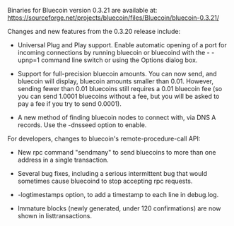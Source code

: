 Binaries for Bluecoin version 0.3.21 are available at:
  https://sourceforge.net/projects/bluecoin/files/Bluecoin/bluecoin-0.3.21/

Changes and new features from the 0.3.20 release include:

* Universal Plug and Play support.  Enable automatic opening of a port for incoming connections by running bluecoin or bluecoind with the - -upnp=1 command line switch or using the Options dialog box.

* Support for full-precision bluecoin amounts.  You can now send, and bluecoin will display, bluecoin amounts smaller than 0.01.  However, sending fewer than 0.01 bluecoins still requires a 0.01 bluecoin fee (so you can send 1.0001 bluecoins without a fee, but you will be asked to pay a fee if you try to send 0.0001).

* A new method of finding bluecoin nodes to connect with, via DNS A records. Use the -dnsseed option to enable.

For developers, changes to bluecoin's remote-procedure-call API:

* New rpc command "sendmany" to send bluecoins to more than one address in a single transaction.

* Several bug fixes, including a serious intermittent bug that would sometimes cause bluecoind to stop accepting rpc requests. 

* -logtimestamps option, to add a timestamp to each line in debug.log.

* Immature blocks (newly generated, under 120 confirmations) are now shown in listtransactions.
